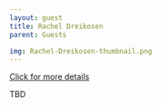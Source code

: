 ```yaml
---
layout: guest
title: Rachel Dreikosen
parent: Guests

img: Rachel-Dreikosen-thumbnail.png
---
```




<div class="badge-base LI-profile-badge" data-locale="en_US" data-size="medium" data-theme="light" data-type="VERTICAL" data-vanity="racheldreiko" data-version="v1"><a class="badge-base__link LI-simple-link" href="https://www.linkedin.com/in/racheldreiko?trk=profile-badge">Click for more details</a></div>


TBD
